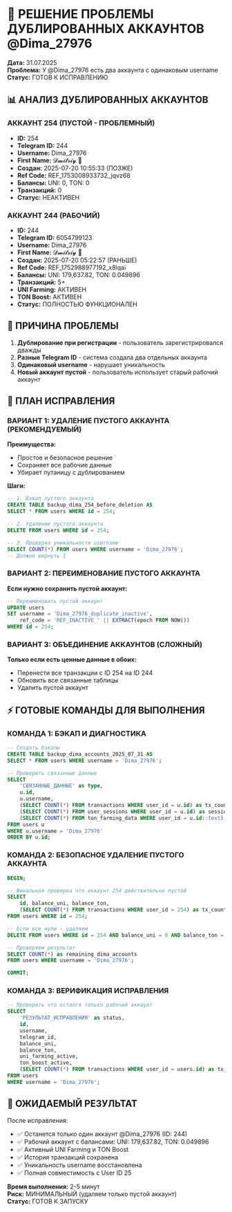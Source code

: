 # 🔧 РЕШЕНИЕ ПРОБЛЕМЫ ДУБЛИРОВАННЫХ АККАУНТОВ @Dima_27976
**Дата:** 31.07.2025  
**Проблема:** У @Dima_27976 есть два аккаунта с одинаковым username  
**Статус:** ГОТОВ К ИСПРАВЛЕНИЮ

## 📊 АНАЛИЗ ДУБЛИРОВАННЫХ АККАУНТОВ

### **АККАУНТ 254 (ПУСТОЙ - ПРОБЛЕМНЫЙ)**
- **ID:** 254
- **Telegram ID:** 244
- **Username:** Dima_27976
- **First Name:** 𝓓𝓶𝓲𝓽𝓻𝓲𝔂 🐼
- **Создан:** 2025-07-20 10:55:33 (ПОЗЖЕ)
- **Ref Code:** REF_1753008933732_jqvz68
- **Балансы:** UNI: 0, TON: 0
- **Транзакций:** 0
- **Статус:** НЕАКТИВЕН

### **АККАУНТ 244 (РАБОЧИЙ)**
- **ID:** 244  
- **Telegram ID:** 6054799123
- **Username:** Dima_27976
- **First Name:** 𝓓𝓶𝓲𝓽𝓻𝓲𝔂 🐼
- **Создан:** 2025-07-20 05:22:57 (РАНЬШЕ)
- **Ref Code:** REF_1752988977192_x8lqai
- **Балансы:** UNI: 179,637.82, TON: 0.049896
- **Транзакций:** 5+
- **UNI Farming:** АКТИВЕН
- **TON Boost:** АКТИВЕН
- **Статус:** ПОЛНОСТЬЮ ФУНКЦИОНАЛЕН

## 🚨 ПРИЧИНА ПРОБЛЕМЫ

1. **Дублирование при регистрации** - пользователь зарегистрировался дважды
2. **Разные Telegram ID** - система создала два отдельных аккаунта
3. **Одинаковый username** - нарушает уникальность
4. **Новый аккаунт пустой** - пользователь использует старый рабочий аккаунт

## 🎯 ПЛАН ИСПРАВЛЕНИЯ

### **ВАРИАНТ 1: УДАЛЕНИЕ ПУСТОГО АККАУНТА (РЕКОМЕНДУЕМЫЙ)**

**Преимущества:**
- Простое и безопасное решение
- Сохраняет все рабочие данные
- Убирает путаницу с дублированием

**Шаги:**
```sql
-- 1. Бэкап пустого аккаунта
CREATE TABLE backup_dima_254_before_deletion AS
SELECT * FROM users WHERE id = 254;

-- 2. Удаление пустого аккаунта
DELETE FROM users WHERE id = 254;

-- 3. Проверка уникальности username
SELECT COUNT(*) FROM users WHERE username = 'Dima_27976';
-- Должно вернуть 1
```

### **ВАРИАНТ 2: ПЕРЕИМЕНОВАНИЕ ПУСТОГО АККАУНТА**

**Если нужно сохранить пустой аккаунт:**
```sql
-- Переименовать пустой аккаунт
UPDATE users 
SET username = 'Dima_27976_duplicate_inactive',
    ref_code = 'REF_INACTIVE_' || EXTRACT(epoch FROM NOW())
WHERE id = 254;
```

### **ВАРИАНТ 3: ОБЪЕДИНЕНИЕ АККАУНТОВ (СЛОЖНЫЙ)**

**Только если есть ценные данные в обоих:**
- Перенести все транзакции с ID 254 на ID 244
- Обновить все связанные таблицы
- Удалить пустой аккаунт

## ⚡ ГОТОВЫЕ КОМАНДЫ ДЛЯ ВЫПОЛНЕНИЯ

### **КОМАНДА 1: БЭКАП И ДИАГНОСТИКА**
```sql
-- Создать бэкапы
CREATE TABLE backup_dima_accounts_2025_07_31 AS
SELECT * FROM users WHERE username = 'Dima_27976';

-- Проверить связанные данные
SELECT 
    'СВЯЗАННЫЕ_ДАННЫЕ' as type,
    u.id,
    u.username,
    (SELECT COUNT(*) FROM transactions WHERE user_id = u.id) as tx_count,
    (SELECT COUNT(*) FROM user_sessions WHERE user_id = u.id) as sessions_count,
    (SELECT COUNT(*) FROM ton_farming_data WHERE user_id = u.id::text) as farming_count
FROM users u 
WHERE u.username = 'Dima_27976'
ORDER BY u.id;
```

### **КОМАНДА 2: БЕЗОПАСНОЕ УДАЛЕНИЕ ПУСТОГО АККАУНТА**
```sql
BEGIN;

-- Финальная проверка что аккаунт 254 действительно пустой
SELECT 
    id, balance_uni, balance_ton,
    (SELECT COUNT(*) FROM transactions WHERE user_id = 254) as tx_count
FROM users WHERE id = 254;

-- Если все нули - удаляем
DELETE FROM users WHERE id = 254 AND balance_uni = 0 AND balance_ton = 0;

-- Проверяем результат
SELECT COUNT(*) as remaining_dima_accounts 
FROM users WHERE username = 'Dima_27976';

COMMIT;
```

### **КОМАНДА 3: ВЕРИФИКАЦИЯ ИСПРАВЛЕНИЯ**
```sql
-- Проверить что остался только рабочий аккаунт
SELECT 
    'РЕЗУЛЬТАТ_ИСПРАВЛЕНИЯ' as status,
    id,
    username,
    telegram_id,
    balance_uni,
    balance_ton,
    uni_farming_active,
    ton_boost_active,
    (SELECT COUNT(*) FROM transactions WHERE user_id = users.id) as tx_count
FROM users 
WHERE username = 'Dima_27976';
```

## 🎯 ОЖИДАЕМЫЙ РЕЗУЛЬТАТ

После исправления:
- ✅ Останется только один аккаунт @Dima_27976 (ID: 244)
- ✅ Рабочий аккаунт с балансами: UNI: 179,637.82, TON: 0.049896
- ✅ Активный UNI Farming и TON Boost
- ✅ История транзакций сохранена
- ✅ Уникальность username восстановлена
- ✅ Полная совместимость с User ID 25

**Время выполнения:** 2-5 минут  
**Риск:** МИНИМАЛЬНЫЙ (удаляем только пустой аккаунт)  
**Статус:** ГОТОВ К ЗАПУСКУ